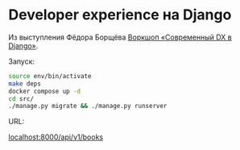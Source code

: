 # Developer experience на Django

Из выступления Фёдора Борщёва [Воркшоп «Современный DX в Django»](https://www.youtube.com/watch?v=Zsr4aWKkdOc).

Запуск:

```bash
source env/bin/activate
make deps
docker compose up -d
cd src/
./manage.py migrate && ./manage.py runserver
```

URL:

[localhost:8000/api/v1/books](http://localhost:8000/api/v1/books)